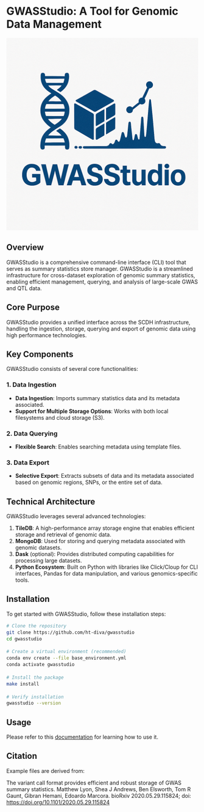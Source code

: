 

# GWASStudio: A Tool for Genomic Data Management

![alt text](image.png)


## Overview

GWASStudio is a comprehensive command-line interface (CLI) tool that serves as summary statistics store manager.
GWASStudio is a streamlined infrastructure for cross-dataset exploration of genomic summary statistics, enabling efficient management, querying, and analysis of large-scale GWAS and QTL data.

## Core Purpose

GWASStudio provides a unified interface across the SCDH infrastructure, handling the ingestion, storage, querying and export of genomic data using high performance technologies.

## Key Components

GWASStudio consists of several core functionalities:

### 1. Data Ingestion
- **Data Ingestion**: Imports summary statistics data and its metadata associated.
- **Support for Multiple Storage Options**: Works with both local filesystems and cloud storage (S3).

### 2. Data Querying
- **Flexible Search**: Enables searching metadata using template files.

### 3. Data Export
- **Selective Export**: Extracts subsets of data and its metadata associated based on genomic regions, SNPs, or the entire set of data.

## Technical Architecture

GWASStudio leverages several advanced technologies:

1. **TileDB**: A high-performance array storage engine that enables efficient storage and retrieval of genomic data.
2. **MongoDB**: Used for storing and querying metadata associated with genomic datasets.
3. **Dask** (optional): Provides distributed computing capabilities for processing large datasets.
4. **Python Ecosystem**: Built on Python with libraries like Click/Cloup for CLI interfaces, Pandas for data manipulation, and various genomics-specific tools.

## Installation

To get started with GWASStudio, follow these installation steps:
```bash
# Clone the repository
git clone https://github.com/ht-diva/gwasstudio
cd gwasstudio

# Create a virtual environment (recommended)
conda env create --file base_environment.yml
conda activate gwasstudio

# Install the package
make install

# Verify installation
gwasstudio --version
```

## Usage

Please refer to this [documentation](https://github.com/ht-diva/gwasstudio/tree/modify_readme/docs) for learning how to use it.

## Citation

Example files are derived from:

The variant call format provides efficient and robust storage of GWAS summary statistics. Matthew Lyon, Shea J Andrews, Ben Elsworth, Tom R Gaunt, Gibran Hemani, Edoardo Marcora. bioRxiv 2020.05.29.115824; doi: https://doi.org/10.1101/2020.05.29.115824
